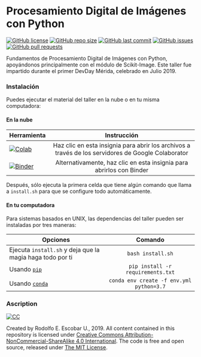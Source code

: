 # Procesamiento Digital de Imágenes con Python
[![GitHub license](https://img.shields.io/github/license/ajcyucatan/imagenes-python?style=popout-square)](https://github.com/ajcyucatan/imagenes-python/blob/master/LICENSE)
[![GitHub repo size](https://img.shields.io/github/repo-size/ajcyucatan/imagenes-python?style=popout-square)](https://github.com/ajcyucatan/imagenes-python.git)
[![GitHub last commit](https://img.shields.io/github/last-commit/ajcyucatan/imagenes-python?style=popout-square)](https://github.com/ajcyucatan/imagenes-python/commits/master)
[![GitHub issues](https://img.shields.io/github/issues/ajcyucatan/imagenes-python?style=popout-square)](https://github.com/ajcyucatan/imagenes-python/issues)
[![GitHub pull requests](https://img.shields.io/github/issues-pr/ajcyucatan/imagenes-python?style=popout-square)](https://github.com/ajcyucatan/imagenes-python/pull)

Fundamentos de Procesamiento Digital de Imágenes con Python, apoyándonos principalmente con el módulo de Scikit-Image. Este taller fue impartido durante el primer DevDay Mérida, celebrado en Julio 2019.


### Instalación

Puedes ejecutar el material del taller en la nube o en tu misma computadora:


#### En la nube

| Herramienta          | Instrucción        |
| ------------- |:-------------:|
| [![Colab](https://colab.research.google.com/assets/colab-badge.svg)](https://colab.research.google.com/github/ajcyucatan/fisica-python) | Haz clic en esta insignia para abrir los archivos a través de los servidores de Google Colaborator |
| [![Binder](https://mybinder.org/badge_logo.svg)](https://mybinder.org/v2/gh/ajcyucatan/fisica-python/master) | Alternativamente, haz clic en esta insignia para abrirlos con Binder |

Después, sólo ejecuta la primera celda que tiene algún comando que llama a `install.sh` para que se configure todo automáticamente.


#### En tu computadora

Para sistemas basados en UNIX, las dependencias del taller pueden ser instaladas por tres maneras:

| Opciones       | Comando       |
| ------------- |:-------------:|
| Ejecuta `install.sh` y deja que la magia haga todo por ti | `bash install.sh` |
| Usando [`pip`](https://pypi.org/project/pip) | `pip install -r requirements.txt` |
| Usando [`conda`](https://docs.conda.io/en/latest/) | `conda env create -f env.yml python=3.7` |


### Ascription

[![CC](http://forthebadge.com/images/badges/cc-nc-sa.svg)](https://creativecommons.org/licenses/by-nc-sa/4.0 "CC BY-NC-SA 4.0")

Created by Rodolfo E. Escobar U., 2019. All content contained in this repository is licensed under [Creative Commons Attribution-NonCommercial-ShareAlike 4.0 International](https://creativecommons.org/licenses/by-nc-sa/4.0 "CC BY-NC-SA 4.0"). The code is free and open source, released under [The MIT License](https://mit-license.org "The MIT License").
